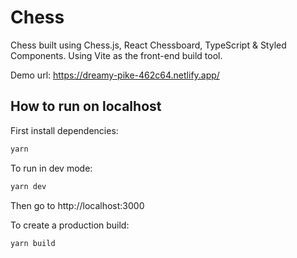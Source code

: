 # Chess

Chess built using Chess.js, React Chessboard, TypeScript & Styled Components. Using Vite as the front-end build tool.

Demo url: https://dreamy-pike-462c64.netlify.app/

## How to run on localhost

First install dependencies:

```sh
yarn
```

To run in dev mode:

```sh
yarn dev
```

Then go to http://localhost:3000

To create a production build:

```sh
yarn build
```
